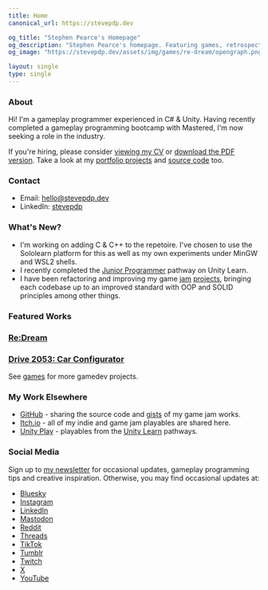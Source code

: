 ```yaml
---
title: Home
canonical_url: https://stevepdp.dev

og_title: "Stephen Pearce's Homepage"
og_description: "Stephen Pearce's homepage. Featuring games, retrospectives and blogs."
og_image: "https://stevepdp.dev/assets/img/games/re-dream/opengraph.png"

layout: single
type: single
---
```


### About
Hi! I&apos;m a <span class="highlight">gameplay programmer</span> experienced in <span class="highlight">C# &amp; Unity</span>. Having recently completed a gameplay programming bootcamp with Mastered, I&apos;m now seeking a role in the industry.

If you're hiring, please consider <a href="/cv.html">viewing my CV</a> or <a href="/assets/doc/cv-public-202308130039.pdf" target="_blank">download the PDF version</a>. Take a look at my <a href="/games.html">portfolio projects</a> and <a href="https://github.com/stevepdp" rel="me nofollow noopener noreferrer" target="_blank">source code</a> too.


### Contact
* Email: <a href="mailto:hello@stevepdp.dev">hello@stevepdp.dev</a>
* LinkedIn: <a href="https://linkedin.com/in/stevepdp" rel="me nofollow noopener noreferrer" target="_blank">stevepdp</a>


### What&apos;s New?
* I'm working on adding C &amp; C++ to the repetoire. I've chosen to use the Sololearn platform for this as well as my own experiments under MinGW and WSL2 shells.
* I recently completed the <a href="https://www.credly.com/badges/3e03a23b-b72d-48b1-b1d3-2cd199f63d76/public_url" rel="me nofollow noopener noreferrer" target="_blank">Junior Programmer</a> pathway on Unity Learn.
* I have been refactoring and improving my game <a href="/games/weekly-game-jam/ghoul-must-eat.html">jam</a> <a href="http://localhost:8080/games/weekly-game-jam/waiting-for-uptrend.html">projects</a>, bringing each codebase up to an improved standard with OOP and SOLID principles among other things.


### Featured Works
<div class="game-grid">
	<a href="/games/mastered/re-dream.html" class="game" style="background-image: url(/assets/img/games/re-dream/screenshot-squarecropnohud.png)">
		<h3 class="game__desc">Re:Dream</h3>
	</a>
	<a href="/games/mastered/car-configurator.html" class="game" style="background-image: url(/assets/img/games/car-configurator/screenshot-squarecropnohud.png)">
		<h3 class="game__desc"><span class="sr-only">Drive 2053: </span>Car Configurator</h3>
	</a>
</div>
See <a href="/games.html">games</a> for more gamedev projects.


### My Work Elsewhere
* <a href="https://www.github.com/stevepdp" rel="me nofollow noopener noreferrer" target="_blank">GitHub</a> - sharing the source code and <a href="https://gist.github.com/stevepdp" rel="me nofollow noreferrer noopener" target="_blank">gists</a> of my game jam works.
* <a href="https://stevepdp.itch.io/" rel="me nofollow noopener noreferrer" target="_blank">Itch.io</a> - all of my indie and game jam playables are shared here.
* <a href="https://play.unity.com/u/stevepdp" rel="me nofollow noopener noreferrer" target="_blank">Unity Play</a> - playables from the <a href="https://learn.unity.com/u/stevepdp" rel="me nofollow noopener noreferrer" target="_blank" title="Stephen Pearce on Unity Learn">Unity Learn</a> pathways.


### Social Media
Sign up to <a href="https://stevepdp.substack.com" rel="me nofollow noopener noreferrer" target="_blank">my newsletter</a> for occasional updates, gameplay programming tips and creative inspiration. Otherwise, you may find occasional updates at:

* <a href="https://bsky.app/profile/stevepdp.dev" rel="me nofollow noopener noreferrer" target="_blank" title="Stephen Pearce on Bluesky">Bluesky</a>
* <a href="https://www.instagram.com/stevepdp" rel="me nofollow noopener noreferrer" target="_blank" title="Stephen Pearce on Instagram">Instagram</a>
* <a href="https://www.linkedin.com/in/stevepdp/" rel="me nofollow noopener noreferrer" target="_blank" title="Stephen Pearce on LinkedIn">LinkedIn</a>
* <a href="https://mastodon.gamedev.place/@stevepdp_dev" rel="me nofollow noopener noreferrer" target="_blank" title="Stephen Pearce on the mastodon.gamedev.place instance of Mastodon">Mastodon</a>
* <a href="https://www.reddit.com/user/stevepdp_dev" rel="me nofollow noopener noreferrer" target="_blank" title="Stephen Pearce on Reddit">Reddit</a>
* <a href="https://www.threads.net/@stevepdp" rel="me nofollow noopener noreferrer" target="_blank" title="Stephen Pearce on Threads">Threads</a>
* <a href="https://www.tiktok.com/@stevepdp" rel="me nofollow noopener noreferrer" target="_blank" title="Stephen Pearce on TikTok">TikTok</a>
* <a href="https://www.tumblr.com/stevepdp" rel="me nofollow noopener noreferrer" target="_blank" title="Stephen Pearce on Tumblr">Tumblr</a>
* <a href="https://www.twitch.com/stevepdp_dev" rel="me nofollow noopener noreferrer" target="_blank" title="Stephen Pearce on Twitch">Twitch</a>
* <a href="https://www.twitter.com/stevepdp" rel="me nofollow noopener noreferrer" target="_blank" title="Stephen Pearce on X">X</a>
* <a href="https://www.youtube.com/@stevepdp" rel="me nofollow noopener noreferrer" target="_blank" title="Stephen Pearce on YouTube">YouTube</a>
